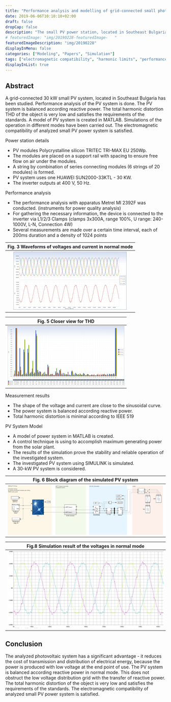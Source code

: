 ```yaml
---
title: "Performance analysis and modelling of grid-connected small photovoltaic system"
date: 2019-06-06T10:10:10+02:00
draft: false
dropCap: false
description: "The small PV power station, located in Southeast Bulgaria is analysed. Performance analysis of a 30 kW solar photovoltaic power plant is done"
# featuredImage: "img/20190228-featuredImage-   "
featuredImageDescription: "img/20190228"
displayInMenu: false
categories: ["Modeling", "Papers", "Simulation"]
tags: ["electromagnetic compatibility", "harmonic limits", "performance", "power quality", "photovoltaic plant"]
displayInList: true
---
```


## Abstract

A grid-connected 30 kW small PV system, located in Southeast Bulgaria has been studied.
Performance analysis of the PV system is done.
The PV system is balanced according reactive power.
The total harmonic distortion THD of the object is very low and satisfies the requirements of the standards.
A model of PV system is created in MATLAB.
Simulations of the operation in different modes have been carried out.
The electromagnetic compatibility of analyzed small PV power system is satisfied.

Power station details

- PV modules Polycrystalline silicon TRITEC TRI-MAX EU 250Wp.
- The modules are placed on a support rail with spacing to ensure free flow on air under the modules.
- A string by combination of series connecting modules (6 strings of 20 modules) is formed.
- PV system uses one HUAWEI SUN2000-33KTL - 30 KW.
- The inverter outputs at 400 V, 50 Hz.

Performance analysis

- The performance analysis with apparatus Metrel MI 2392F was conducted. (instruments for power quality analysis)
- For gathering the necessary information, the device is connected to the inverter via L1/2/3 Clamps (clamps 3x300A, range 100%, U range: 240-1000V, L-N, Connection 4W)
- Several measurements are made over a certain time interval, each of 200ms duration and a density of 1024 points

| Fig. 3 Waveforms of voltages and current in normal mode |
|:---:|
| ![Conclusion](/posts-content/2019-06-06-perform-analysis-and-mod-of-grid-connected-pv-system/publication-06-fig-03.png "Conclusion") |

| Fig. 5 Closer view for THD |
|:---:|
| ![Conclusion](/posts-content/2019-06-06-perform-analysis-and-mod-of-grid-connected-pv-system/publication-06-fig-05.png "Conclusion") |

Measurement results

- The shape of the voltage and current are close to the sinusoidal curve.
- The power system is balanced according reactive power.
- Total harmonic distortion is minimal according to IEEE 519

PV System Model

- A model of power system in MATLAB is created.
- A control technique is using to accomplish maximum generating power from the solar plant.
- The results of the simulation prove the stability and reliable operation of the investigated system.
- The investigated PV system using SIMULINK is simulated.
- A 30-kW PV system is considered.

| Fig. 6 Block diagram of the simulated PV system |
|:---:|
| ![Conclusion](/posts-content/2019-06-06-perform-analysis-and-mod-of-grid-connected-pv-system/publication-06-fig-06.png "Conclusion") |

| Fig.8 Simulation result of the voltages in normal mode |
|:---:|
| ![Conclusion](/posts-content/2019-06-06-perform-analysis-and-mod-of-grid-connected-pv-system/publication-06-fig-08.png "Conclusion") |

## Conclusion

The analyzed photovoltaic system has a significant advantage - it reduces the cost of transmission and distribution of electrical energy, because the power is produced with low voltage at the end point of use.
The PV system is balanced according reactive power in normal mode.
This does not obstruct the low voltage distribution grid with the transfer of reactive power.
The total harmonic distortion of the object is very low and satisfies the requirements of the standards.
The electromagnetic compatibility of analyzed small PV power system is satisfied.
